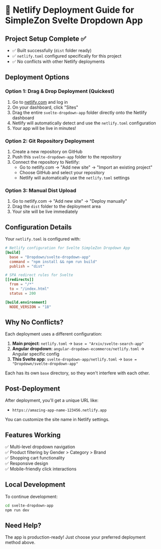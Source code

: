 # 🚀 Netlify Deployment Guide for SimpleZon Svelte Dropdown App

## Project Setup Complete ✅

- ✅ Built successfully (`dist` folder ready)
- ✅ `netlify.toml` configured specifically for this project
- ✅ No conflicts with other Netlify deployments

## Deployment Options

### Option 1: Drag & Drop Deployment (Quickest)

1. Go to [netlify.com](https://netlify.com) and log in
2. On your dashboard, click "Sites" 
3. Drag the entire `svelte-dropdown-app` folder directly onto the Netlify dashboard
4. Netlify will automatically detect and use the `netlify.toml` configuration
5. Your app will be live in minutes!

### Option 2: Git Repository Deployment

1. Create a new repository on GitHub
2. Push this `svelte-dropdown-app` folder to the repository
3. Connect the repository to Netlify:
   - Go to netlify.com → "Add new site" → "Import an existing project"
   - Choose GitHub and select your repository
   - Netlify will automatically use the `netlify.toml` settings

### Option 3: Manual Dist Upload

1. Go to netlify.com → "Add new site" → "Deploy manually"
2. Drag the `dist` folder to the deployment area
3. Your site will be live immediately

## Configuration Details

Your `netlify.toml` is configured with:

```toml
# Netlify configuration for Svelte SimpleZon Dropdown App
[build]
  base = "Dropdown/svelte-dropdown-app"
  command = "npm install && npm run build"
  publish = "dist"

# SPA redirect rules for Svelte
[[redirects]]
  from = "/*"
  to = "/index.html"
  status = 200

[build.environment]
  NODE_VERSION = "18"
```

## Why No Conflicts?

Each deployment uses a different configuration:

1. **Main project**: `netlify.toml` → `base = "Arxiv/svelte-search-app"`
2. **Angular dropdown**: `angular-dropdown-ecommerce/netlify.toml` → Angular specific config
3. **This Svelte app**: `svelte-dropdown-app/netlify.toml` → `base = "Dropdown/svelte-dropdown-app"`

Each has its own `base` directory, so they won't interfere with each other.

## Post-Deployment

After deployment, you'll get a unique URL like:
- `https://amazing-app-name-123456.netlify.app`

You can customize the site name in Netlify settings.

## Features Working

✅ Multi-level dropdown navigation  
✅ Product filtering by Gender > Category > Brand  
✅ Shopping cart functionality  
✅ Responsive design  
✅ Mobile-friendly click interactions  

## Local Development

To continue development:
```bash
cd svelte-dropdown-app
npm run dev
```

## Need Help?

The app is production-ready! Just choose your preferred deployment method above.

